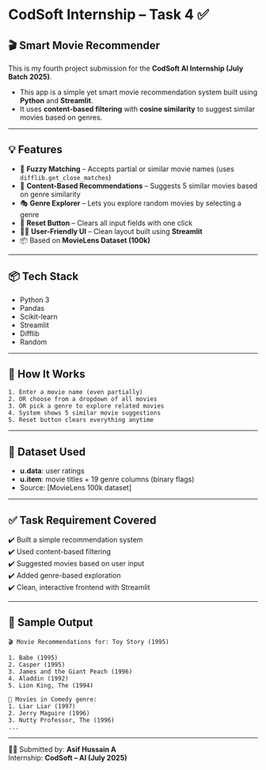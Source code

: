 # CodSoft Internship – Task 4 ✅

## 🎬 Smart Movie Recommender

This is my fourth project submission for the **CodSoft AI Internship (July Batch 2025)**.  
- This app is a simple yet smart movie recommendation system built using **Python** and **Streamlit**.
- It uses **content-based filtering** with **cosine similarity** to suggest similar movies based on genres.

---

## 💡 Features

- 🔎 **Fuzzy Matching** – Accepts partial or similar movie names (uses `difflib.get_close_matches`)
- 🧠 **Content-Based Recommendations** – Suggests 5 similar movies based on genre similarity
- 🎭 **Genre Explorer** – Lets you explore random movies by selecting a genre
- 🧼 **Reset Button** – Clears all input fields with one click
- 🧑‍💻 **User-Friendly UI** – Clean layout built using **Streamlit**
- 📦 Based on **MovieLens Dataset (100k)**

---

## 📦 Tech Stack

- Python 3
- Pandas
- Scikit-learn
- Streamlit
- Difflib
- Random

---

## 🧪 How It Works

```plaintext
1. Enter a movie name (even partially)
2. OR choose from a dropdown of all movies
3. OR pick a genre to explore related movies
4. System shows 5 similar movie suggestions
5. Reset button clears everything anytime
```

---

## 📁 Dataset Used

- **u.data**: user ratings
- **u.item**: movie titles + 19 genre columns (binary flags)
- Source: [MovieLens 100k dataset]

---

## ✅ Task Requirement Covered

✔️ Built a simple recommendation system  
✔️ Used content-based filtering  
✔️ Suggested movies based on user input  
✔️ Added genre-based exploration  
✔️ Clean, interactive frontend with Streamlit

---

## 📌 Sample Output

```plaintext
🎬 Movie Recommendations for: Toy Story (1995)

1. Babe (1995)
2. Casper (1995)
3. James and the Giant Peach (1996)
4. Aladdin (1992)
5. Lion King, The (1994)

🍿 Movies in Comedy genre:
1. Liar Liar (1997)
2. Jerry Maguire (1996)
3. Nutty Professor, The (1996)
...
```

---

👨‍💻 Submitted by: **Asif Hussain A**  
Internship: **CodSoft – AI (July 2025)**
